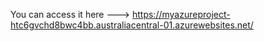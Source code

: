 You can access it here --->   https://myazureproject-htc6gvchd8bwc4bb.australiacentral-01.azurewebsites.net/
